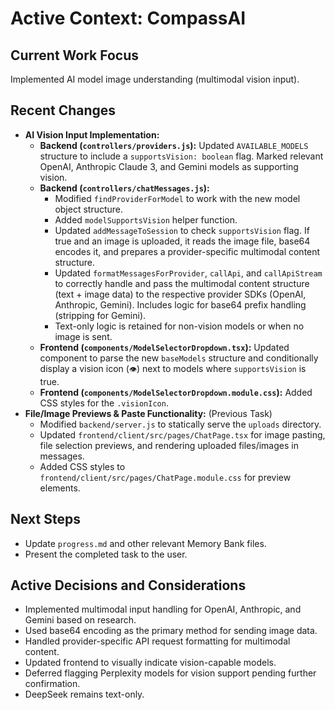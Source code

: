 # Active Context: CompassAI

## Current Work Focus
Implemented AI model image understanding (multimodal vision input).

## Recent Changes
- **AI Vision Input Implementation:**
    - **Backend (`controllers/providers.js`):** Updated `AVAILABLE_MODELS` structure to include a `supportsVision: boolean` flag. Marked relevant OpenAI, Anthropic Claude 3, and Gemini models as supporting vision.
    - **Backend (`controllers/chatMessages.js`):**
        - Modified `findProviderForModel` to work with the new model object structure.
        - Added `modelSupportsVision` helper function.
        - Updated `addMessageToSession` to check `supportsVision` flag. If true and an image is uploaded, it reads the image file, base64 encodes it, and prepares a provider-specific multimodal content structure.
        - Updated `formatMessagesForProvider`, `callApi`, and `callApiStream` to correctly handle and pass the multimodal content structure (text + image data) to the respective provider SDKs (OpenAI, Anthropic, Gemini). Includes logic for base64 prefix handling (stripping for Gemini).
        - Text-only logic is retained for non-vision models or when no image is sent.
    - **Frontend (`components/ModelSelectorDropdown.tsx`):** Updated component to parse the new `baseModels` structure and conditionally display a vision icon (`👁️`) next to models where `supportsVision` is true.
    - **Frontend (`components/ModelSelectorDropdown.module.css`):** Added CSS styles for the `.visionIcon`.
- **File/Image Previews & Paste Functionality:** (Previous Task)
    - Modified `backend/server.js` to statically serve the `uploads` directory.
    - Updated `frontend/client/src/pages/ChatPage.tsx` for image pasting, file selection previews, and rendering uploaded files/images in messages.
    - Added CSS styles to `frontend/client/src/pages/ChatPage.module.css` for preview elements.

## Next Steps
- Update `progress.md` and other relevant Memory Bank files.
- Present the completed task to the user.

## Active Decisions and Considerations
- Implemented multimodal input handling for OpenAI, Anthropic, and Gemini based on research.
- Used base64 encoding as the primary method for sending image data.
- Handled provider-specific API request formatting for multimodal content.
- Updated frontend to visually indicate vision-capable models.
- Deferred flagging Perplexity models for vision support pending further confirmation.
- DeepSeek remains text-only.
